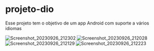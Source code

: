 # projeto-dio
Esse projeto tem o objetivo de um app Android com suporte a vários idiomas

![Screenshot_20230926_212302](https://github.com/jrcruz1998/projeto-dio/assets/111304620/91eede25-8f63-44a6-b078-4bb98c58706f)
![Screenshot_20230926_212028](https://github.com/jrcruz1998/projeto-dio/assets/111304620/40411af0-4afa-41d7-8625-fc5e0e6344c4)
![Screenshot_20230926_212129](https://github.com/jrcruz1998/projeto-dio/assets/111304620/165a607a-cc77-45ee-bf1f-5c6513d39b93)
![Screenshot_20230926_212223](https://github.com/jrcruz1998/projeto-dio/assets/111304620/f813166c-ebde-49fe-8cac-39b066b87766)
